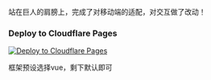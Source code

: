 站在巨人的肩膀上，完成了对移动端的适配，对交互做了改动！

### Deploy to Cloudflare Pages

[![Deploy to Cloudflare Pages](https://github.com/cloudflare/pages-action/blob/main/deploy-to-pages-button.svg)](https://dash.cloudflare.com/pages/new?repository=https://github.com/agtype/BOCCHI-THE-ROCK)


框架预设选择vue，剩下默认即可
